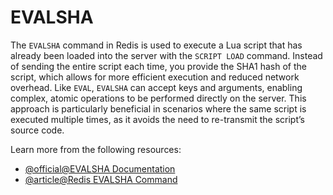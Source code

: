 # EVALSHA

The `EVALSHA` command in Redis is used to execute a Lua script that has already been loaded into the server with the `SCRIPT LOAD` command. Instead of sending the entire script each time, you provide the SHA1 hash of the script, which allows for more efficient execution and reduced network overhead. Like `EVAL`, `EVALSHA` can accept keys and arguments, enabling complex, atomic operations to be performed directly on the server. This approach is particularly beneficial in scenarios where the same script is executed multiple times, as it avoids the need to re-transmit the script’s source code.

Learn more from the following resources:

- [@official@EVALSHA Documentation](https://redis.io/docs/latest/commands/evalsha/)
- [@article@Redis EVALSHA Command](https://www.tutorialspoint.com/redis/scripting_evalsha.htm)